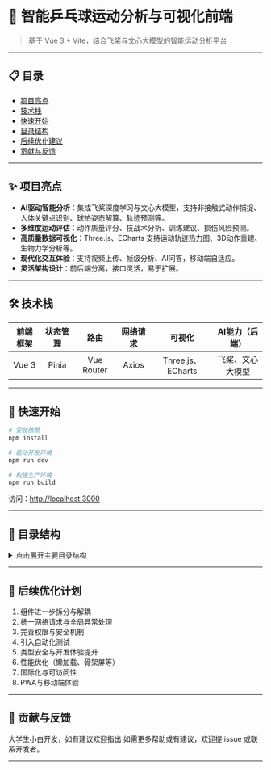 # 🏓 智能乒乓球运动分析与可视化前端

> 基于 Vue 3 + Vite，结合飞桨与文心大模型的智能运动分析平台

---

## 📋 目录

- [项目亮点](#项目亮点)
- [技术栈](#技术栈)
- [快速开始](#快速开始)
- [目录结构](#目录结构)
- [后续优化建议](#后续优化建议)
- [贡献与反馈](#贡献与反馈)

---

## ✨ 项目亮点

- **AI驱动智能分析**：集成飞桨深度学习与文心大模型，支持非接触式动作捕捉、人体关键点识别、球拍姿态解算、轨迹预测等。
- **多维度运动评估**：动作质量评分、技战术分析、训练建议、损伤风险预测。
- **高质量数据可视化**：Three.js、ECharts 支持运动轨迹热力图、3D动作重建、生物力学分析等。
- **现代化交互体验**：支持视频上传、帧级分析、AI问答，移动端自适应。
- **灵活架构设计**：前后端分离，接口灵活，易于扩展。

---

## 🛠 技术栈

| 前端框架 | 状态管理 | 路由 | 网络请求 | 可视化 | AI能力（后端） |
| :------: | :------: | :--: | :------: | :----: | :------------: |
| Vue 3    | Pinia    | Vue Router | Axios | Three.js、ECharts | 飞桨、文心大模型 |

---

## 🚀 快速开始

```bash
# 安装依赖
npm install

# 启动开发环境
npm run dev

# 构建生产环境
npm run build
```

访问：[http://localhost:3000](http://localhost:3000)

---

## 📁 目录结构

<details>
<summary>点击展开主要目录结构</summary>

```text
src/
├── assets/      # 静态资源与样式
│   ├── css/     # 各功能模块独立CSS
│   └── ...      # 图片等
├── components/  # 可复用UI组件
├── views/       # 页面视图
├── stores/      # Pinia状态管理
├── router/      # 路由配置
├── App.vue      # 根组件
└── main.js      # 入口文件
```
</details>

---

## 📝 后续优化计划

1. 组件进一步拆分与解耦
2. 统一网络请求与全局异常处理
3. 完善权限与安全机制
4. 引入自动化测试
5. 类型安全与开发体验提升
6. 性能优化（懒加载、骨架屏等）
7. 国际化与可访问性
8. PWA与移动端体验

---

## 🤝 贡献与反馈

大学生小白开发，如有建议欢迎指出
如需更多帮助或有建议，欢迎提 issue 或联系开发者。

---
